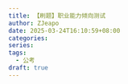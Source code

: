 ```yaml
---
title: 【刷题】职业能力倾向测试
author: ZJeapo
date: 2025-03-24T16:10:59+08:00
categories: 
series: 
tags:
  - 公考
draft: true
---
```

